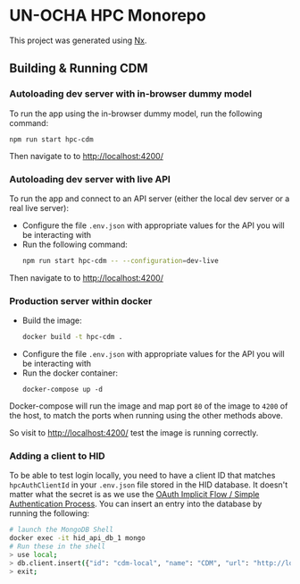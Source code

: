 # UN-OCHA HPC Monorepo

This project was generated using [Nx](https://nx.dev).

## Building & Running CDM

### Autoloading dev server with in-browser dummy model

To run the app using the in-browser dummy model, run the following command:

```
npm run start hpc-cdm
```

Then navigate to to <http://localhost:4200/>

### Autoloading dev server with live API

To run the app and connect to an API server
(either the local dev server or a real live server):

- Configure the file `.env.json` with appropriate values for the API you will be
  interacting with
- Run the following command:
  ```bash
  npm run start hpc-cdm -- --configuration=dev-live
  ```

Then navigate to to <http://localhost:4200/>

### Production server within docker

- Build the image:
  ```bash
  docker build -t hpc-cdm .
  ```
- Configure the file `.env.json` with appropriate values for the API you will be
  interacting with
- Run the docker container:
  ```
  docker-compose up -d
  ```

Docker-compose will run the image and map port `80` of the image to `4200` of
the host, to match the ports when running using the other methods above.

So visit to <http://localhost:4200/> test the image is running correctly.

### Adding a client to HID

To be able to test login locally,
you need to have a client ID that matches `hpcAuthClientId` in your `.env.json`
file stored in the HID database. It doesn't matter what the secret is as we use
the [OAuth Implicit Flow / Simple Authentication Process](https://github.com/UN-OCHA/hid_api/wiki/Integrating-with-HID-via-OAuth#simple-authentication-process).
You can insert an entry into the database by running the following:

```bash
# launch the MongoDB Shell
docker exec -it hid_api_db_1 mongo
# Run these in the shell
> use local;
> db.client.insert({"id": "cdm-local", "name": "CDM", "url": "http://localhost:3000", "redirectUri": "http://localhost:3000/", "loginUri": "http://localhost:3000", "secret": "<something>"})
> exit;
```
